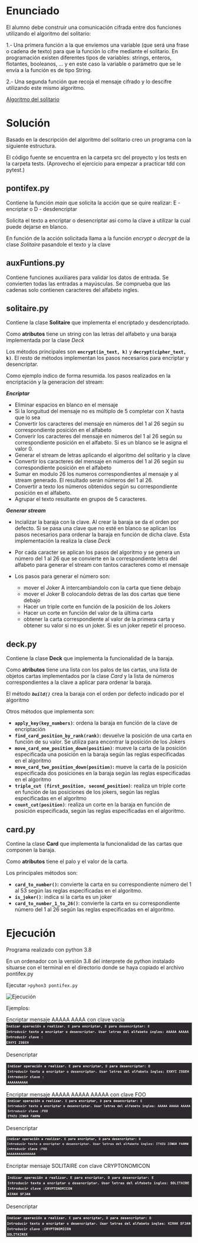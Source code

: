# Enunciado
El alumno debe construir una comunicación cifrada entre dos funciones utilizando el algoritmo del solitario:

1.- Una primera función a la que enviemos una variable (que será una frase o cadena de texto) para que la función lo cifre mediante el solitario. En programación existen diferentes tipos de variables: strings, enteros, flotantes, booleanos, ... y en este caso la variable o parámetro que se le envía a la función es de tipo String.

2.- Una segunda función que recoja el mensaje cifrado y lo descifre utilizando este mismo algoritmo.

[Algoritmo del solitario](https://sindominio.net/biblioweb/telematica/solitario.html)

# Solución
Basado en la descripción del algoritmo del solitario creo un programa con la siguiente estructura.

El código fuente se encuentra en la carpeta src del proyecto y los tests en la carpeta tests. (Aprovecho el ejercicio para empezar a practicar tdd con pytest.)
## pontifex.py
Contiene la función *main* que solicita la acción que se quire realizar: E - encriptar o D - desdencriptar

Solicita el texto a encriptar o desencriptar asi como la clave a utilizar la cual puede dejarse en blanco.

En función de la acción solicitada llama a la función *encrypt* o *decrypt* de la clase *Solitaire* pasandole el texto y la clave

## auxFuntions.py

Contiene funciones auxiliares para validar los datos de entrada.
Se convierten todas las entradas a mayúsculas.
Se comprueba que las cadenas solo contienen caracteres del alfabeto ingles.


## solitaire.py

Contiene la clase **Solitaire** que implementa el encriptado y desdencriptado.

Como **atributos** tiene un string con las letras del alfabeto y una baraja implementada por la clase *Deck*

Los métodos principales son **`encrypt(in_text, k)`** y **`decrypt(cipher_text, k)`**. El resto de métodos implementan los pasos necesarios para encriptar y desencriptar.

Como ejemplo indico de forma resumida. los pasos realizados en la encriptación y la generacíon del stream:

**_Encriptar_**

* Eliminar espacios en blanco en el mensaje
* Si la longuitud del mensaje no es múltiplo de 5 completar con X hasta que lo sea
* Convertir los caracteres del mensaje en números del 1 al 26 según su correspondiente posición en el alfabeto
* Converir los caracteres del mensaje en números del 1 al 26 según su correspondiente posición en el alfabeto. Si es un blanco se le asigna el valor 0.
* Generar el stream de letras aplicando el algoritmo del solitario y la clave
* Convertir los caracteres del mensaje en números del 1 al 26 según su correspondiente posición en el alfabeto
* Sumar en modulo 26 los numeros correspondientes al mensaje y al stream generado. El resultado serán números del 1 al 26.
* Convertir a texto los números obtenidos según su correspondiente posición en el alfabeto.
* Agrupar el texto resultante en grupos de 5 caracteres.

**_Generar stream_**

* Incializar la baraja con la clave. Al crear la baraja se da el orden por defecto. Si se pasa una clave que no esté en blanco se aplican los pasos necesarios para ordenar la baraja en función de dicha clave. Esta implementación la realiza la clase *Deck*
* Por cada caracter se aplican los pasos del algoritmo y se genera un número del 1 al 26 que se convierte en la correspondiente letra del alfabeto para generar el stream con tantos caracteres como el mensaje
* Los pasos para generar el número son:

	* 	mover el Joker A intercambiandolo con la carta que tiene debajo
	*  mover el Joker B colocandolo detras de las dos cartas que tiene debajo
	*  Hacer un triple corte en función de la posición de los Jokers
	*  Hacer un corte en función del valor de la última carta
	*  obtener la carta correspondiente al valor de la primera carta y obtener su valor si no es un joker. Si es un joker repetir el proceso.


## deck.py	
Contiene la clase **Deck** que implementa la funcionalidad de la baraja.

Como **atributos** tiene una lista con los palos de las cartas, una lista de objetos cartas implementados por la clase *Card* y la lista de números correspondientes a la clave a aplicar para ordenar la baraja.

El método ***`build()`*** crea la baraja con el orden por defecto indicado por el algoritmo

Otros métodos que implementa son:

* **`apply_key(key_numbers)`**: ordena la baraja en función de la clave de encriptación
* **`find_card_position_by_rank(rank)`:** devuelve la posición de una carta en función de su valor. Se utiliza para encontrar la posición de los Jokers
* **`move_card_one_position_down(position)`**: mueve la carta de la posición especificada una posición en la baraja según las reglas especificadas en el algoritmo
* **`move_card_two_position_down(position)`:** mueve la carta de la posición especificada dos posiciones en la baraja según las reglas especificadas en el algoritmo
* **`triple_cut (first_position, second_position)`**: realiza un triple corte en función de las posiciones de los jokers, según las reglas especificadas en el algoritmo
* **`count_cut(position)`**: realiza un corte en la baraja en función de posición especificada, según las reglas especificadas en el algoritmo.

## card.py
Contine la clase **Card** que implementa la funcionalidad de las cartas que componen la baraja.

Como **atributos** tiene el palo y el valor de la carta.

Los principales métodos son:

* **`card_to_number()`:** convierte la carta en su correspondiente número del 1 al 53 según las reglas especificadas en el algoritmo.
* **`is_joker()`**: indica si la carta es un joker
* **`card_to_number_1_to_26()`**: convierte la carta en su correspondiente número del 1 al 26 según las reglas especificadas en el algoritmo.



# Ejecución
Programa  realizado con python 3.8

En un ordenador con la versión 3.8 del interprete de python instalado situarse con el terminal en el directorio
donde se haya copiado el archivo pontifex.py

Ejecutar `>pyhon3 pontifex.py` 

![Ejecución](img/pontifex_ejecución.png)

Ejemplos:

Encriptar mensaje AAAAA AAAA con clave vacía
![Ejemplo 1 Encriptar](img/pontifex_ejemplo1_E.png)

Desencriptar

![Ejemplo 1 Desencriptar](img/pontifex_ejemplo1_D.png)

Encriptar mensaje AAAAA AAAAA AAAAA con clave FOO
![Ejemplo 2 Encriptar](img/pontifex_ejemplo2_E.png)

Desencriptar

![Ejemplo 2 Desencriptar](img/pontifex_ejemplo2_D.png)

Encriptar mensaje SOLITAIRE con clave CRYPTONOMICON

![Ejemplo 3 Encriptar](img/pontifex_ejemplo3_E.png)

Desencriptar

![Ejemplo 3 Desencriptar](img/pontifex_ejemplo3_D.png)




